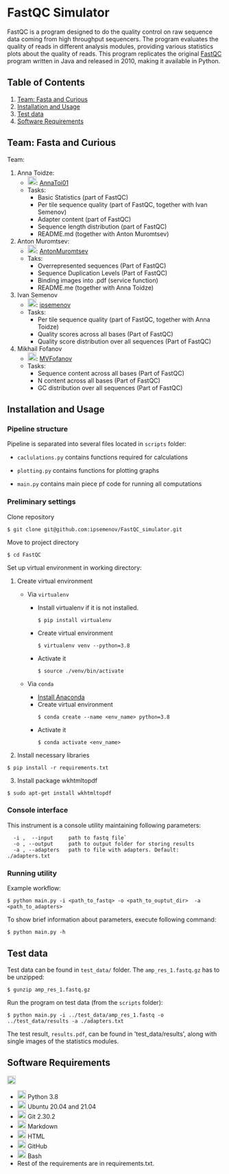 # FastQC Simulator

FastQC is a program designed to do the quality control on raw sequence data coming from high throughput sequencers. The program evaluates the quality of reads in different analysis modules, providing various statistics plots about the quality of reads. This program replicates the original [FastQC](https://github.com/s-andrews/FastQC/tree/fdc27fe360af44dc675e7d67bc3ec89c21f273e6) program written in Java and released in 2010, making it available in Python.

## Table of Contents
1. [Team: Fasta and Curious](#Team)
2. [Installation and Usage](#instaus)
3. [Test data](#test_data)
4. [Software Requirements](#Software)

<a name="Team"></a>
## Team: Fasta and Curious

Team:

1. Anna Toidze:  
 	* <img src=https://github.com/simple-icons/simple-icons/blob/develop/icons/github.svg height=20>: [AnnaToi01](https://github.com/AnnaToi01)
	* Tasks:
		* Basic Statistics (part of FastQC)
		* Per tile sequence quality (part of FastQC, together with Ivan Semenov)
		* Adapter content (part of FastQC)
		* Sequence length distribution (part of FastQC)
		* README.md (together with Anton Muromtsev)
2. Anton Muromtsev:
	* <img src=https://github.com/simple-icons/simple-icons/blob/develop/icons/github.svg height=20>: [AntonMuromtsev](https://github.com/AntonMuromtsev)
	* Taks:
      * Overrepresented sequences (Part of FastQC)
      * Sequence Duplication Levels (Part of FastQC)
      * Binding images into .pdf (service function)
      * README.me (together with Anna Toidze)
3. Ivan Semenov 
	* <img src=https://github.com/simple-icons/simple-icons/blob/develop/icons/github.svg height=20>: [ipsemenov](https://github.com/ipsemenov)
	* Tasks:
      * Per tile sequence quality (part of FastQC, together with Anna Toidze)
      * Quality scores across all bases (Part of FastQC)
      * Quality score distribution over all sequences (Part of FastQC)
4. Mikhail Fofanov
	* <img src=https://github.com/simple-icons/simple-icons/blob/develop/icons/github.svg height=20>: [MVFofanov](https://github.com/MVFofanov)
	* Tasks:
        * Sequence content across all bases (Part of FastQC)
        * N content across all bases (Part of FastQC)
        * GC distribution over all sequences (Part of FastQC)

<a name="instaus"></a>
## Installation and Usage

### Pipeline structure
Pipeline is separated into several files located in `scripts` folder:

* `caclulations.py` contains functions required for calculations

* `plotting.py` contains functions for plotting graphs

* `main.py` contains main piece pf code for running all computations




### Preliminary settings
Clone repository
```
$ git clone git@github.com:ipsemenov/FastQC_simulator.git
```
Move to project directory 
```
$ cd FastQC
```
Set up virtual environment in working directory:
1. Create virtual environment
    * Via `virtualenv`

       * Install virtualenv if it is not installed.
         ```
         $ pip install virtualenv
         ```
       * Create virtual environment
         ```
         $ virtualenv venv --python=3.8
         ```
       * Activate it
         ```
         $ source ./venv/bin/activate
         ```
    * Via `conda`
        * [Install Anaconda](https://docs.anaconda.com/anaconda/install/index.html)
        * Create virtual environment
           ```
           $ conda create --name <env_name> python=3.8
           ```
        * Activate it
           ```
           $ conda activate <env_name>
2. Install necessary libraries
 ```
$ pip install -r requirements.txt
 ```
3. Install package wkhtmltopdf
```
$ sudo apt-get install wkhtmltopdf
```

### Console interface
This instrument is a console utility maintaining following parameters:
```
  -i ,  --input     path to fastq file`
  -o , --output     path to output folder for storing results
  -a , --adapters   path to file with adapters. Default: ./adapters.txt
```


### Running utility
Example workflow:
```
$ python main.py -i <path_to_fastq> -o <path_to_ouptut_dir>  -a <path_to_adapters> 
```
To show brief information about parameters, execute following command:
```	
$ python main.py -h
```

<a name="test_data"></a>
## Test data

Test data can be found in `test_data/` folder. The `amp_res_1.fastq.gz` has to be unzipped:
```
$ gunzip amp_res_1.fastq.gz
```
Run the program on test data (from the `scripts` folder):
```
$ python main.py -i ../test_data/amp_res_1.fastq -o ../test_data/results -a ./adapters.txt
```
The test result, `results.pdf`, can be found in 'test_data/results', along with single images of the statistics modules.

<a name="Software"></a>
## Software Requirements
<img src=https://img.shields.io/badge/FastQC%20Simulator-FASTQ%20Quality%20Check-informational height = 20>

* <img src=https://github.com/simple-icons/simple-icons/blob/develop/icons/python.svg height=20> Python 3.8
* <img src=https://github.com/simple-icons/simple-icons/blob/develop/icons/ubuntu.svg height = 20> Ubuntu 20.04 and 21.04
* <img src=https://github.com/simple-icons/simple-icons/blob/develop/icons/git.svg height = 20> Git 2.30.2
* <img src=https://github.com/simple-icons/simple-icons/blob/develop/icons/markdown.svg height=20> Markdown
* <img src=https://github.com/simple-icons/simple-icons/blob/develop/icons/html5.svg height=20> HTML
* <img src=https://github.com/simple-icons/simple-icons/blob/develop/icons/github.svg height=20> GitHub
* <img src=https://github.com/simple-icons/simple-icons/blob/develop/icons/gnubash.svg height=20> Bash
* Rest of the requirements are in requirements.txt.

